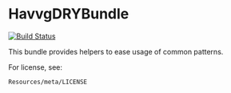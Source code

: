 # HavvgDRYBundle

[![Build Status](https://secure.travis-ci.org/havvg/HavvgDRYBundle.png?branch=master)](http://travis-ci.org/havvg/HavvgDRYBundle)

This bundle provides helpers to ease usage of common patterns.

For license, see:

    Resources/meta/LICENSE
